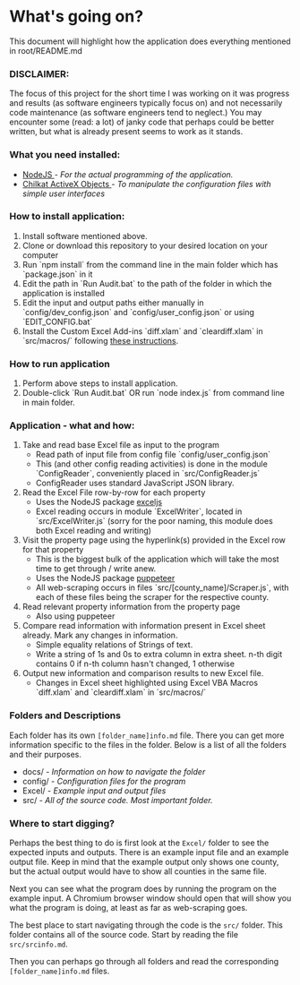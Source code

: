 # What's going on?

This document will highlight how the application does everything mentioned in root/README.md

<h3> DISCLAIMER: </h3> The focus of this project for the short time I was working on it was progress and results (as software engineers typically focus on) and not necessarily code maintenance (as software engineers tend to neglect.) You may encounter some (read: a lot) of janky code that perhaps could be better written, but what is already present seems to work as it stands. 

<h3> What you need installed: </h3>

<ul>
  <li> <a href='https://nodejs.org/en/download/'> NodeJS </a> - <em>For the actual programming of the application. </em> </li>
  <li> <a href='https://www.chilkatsoft.com/downloads_ActiveX.asp'> Chilkat ActiveX Objects </a> - <em>To manipulate the configuration files with simple user interfaces</em> </li>
</ul>

<h3> How to install application: </h3>

<ol>
  <li> Install software mentioned above. </li>
  <li> Clone or download this repository to your desired location on your computer </li>
  <li> Run `npm install` from the command line in the main folder which has `package.json` in it </li>
  <li> Edit the path in `Run Audit.bat` to the path of the folder in which the application is installed </li>
  <li> Edit the input and output paths either manually in `config/dev_config.json` and `config/user_config.json` or using `EDIT_CONFIG.bat` </li>
  <li> Install the Custom Excel Add-ins `diff.xlam` and `cleardiff.xlam` in `src/macros/` following <a href='https://www.contextures.com/exceladdins.html'>these instructions</a>. </li>
</ol>

<h3> How to run application </h3>
<ol>
  <li> Perform above steps to install application. </li>
  <li> Double-click `Run Audit.bat` OR run `node index.js` from command line in main folder. </li>
</ol>
  
<h3>Application - what and how:</h3>

<ol>
  <li> Take and read base Excel file as input to the program
    <ul>
      <li> Read path of input file from config file `config/user_config.json` </li>
      <li> This (and other config reading activities) is done in the module `ConfigReader`, conveniently placed in `src/ConfigReader.js` </li>
      <li> ConfigReader uses standard JavaScript JSON library. </li>
    </ul>
  </li>
  <li>
    Read the Excel File row-by-row for each property
    <ul>
      <li> Uses the NodeJS package <a href='https://github.com/exceljs/exceljs'>exceljs</a> </li>
      <li> Excel reading occurs in module `ExcelWriter`, located in `src/ExcelWriter.js` (sorry for the poor naming, this module does both Excel reading and writing) </li>
    </ul>
  </li>
  <li>
    Visit the property page using the hyperlink(s) provided in the Excel row for that property
    <ul>
      <li> This is the biggest bulk of the application which will take the most time to get through / write anew. </li>
      <li> Uses the NodeJS package <a href='https://github.com/puppeteer/puppeteer'>puppeteer</a> </li>
      <li> All web-scraping occurs in files `src/[county_name]/Scraper.js`, with each of these files being the scraper for the respective county. </li>
    </ul>
  </li>
  <li>
    Read relevant property information from the property page
    <ul>
      <li> Also using puppeteer </li>
    </ul>
  </li>
  <li>
    Compare read information with information present in Excel sheet already. Mark any changes in information.
    <ul>
      <li> Simple equality relations of Strings of text. </li>
      <li> Write a string of 1s and 0s to extra column in extra sheet. n-th digit contains 0 if n-th column hasn't changed, 1 otherwise </li>
    </ul>
  </li>
  <li>
    Output new information and comparison results to new Excel file.
    <ul>
      <li> Changes in Excel sheet highlighted using Excel VBA Macros `diff.xlam` and `cleardiff.xlam` in `src/macros/` </li>
    </ul>
  </li>
</ol>

<h3> Folders and Descriptions </h3>

Each folder has its own `[folder_name]info.md` file. There you can get more information specific to the files in the folder. Below is a list of all the folders and their purposes.

<ul>
  <li>
    docs/ - <em>Information on how to navigate the folder</em>
  </li>
  <li>
    config/ - <em>Configuration files for the program</em>
  </li>
  <li>
    Excel/ - <em>Example input and output files</em>
  </li>
  <li>
    src/ - <em>All of the source code. Most important folder.</em>
  </li>
</ul>

<h3> Where to start digging? </h3>

Perhaps the best thing to do is first look at the `Excel/` folder to see the expected inputs and outputs. There is an example input file and an example output file. Keep in mind that the example output only shows one county, but the actual output would have to show all counties in the same file. 

Next you can see what the program does by running the program on the example input. A Chromium browser window should open that will show you what the program is doing, at least as far as web-scraping goes. 

The best place to start navigating through the code is the `src/` folder. This folder contains all of the source code. Start by reading the file `src/srcinfo.md`.

Then you can perhaps go through all folders and read the corresponding `[folder_name]info.md` files.



